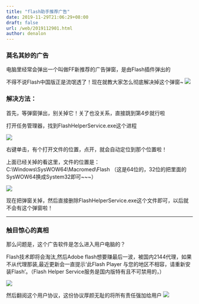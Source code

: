 ```yaml
---
title: "flash助手推荐广告"
date: 2019-11-29T21:06:29+08:00
draft: false
url: /web/2019112901.html
author: denalon
---
```


### 莫名其妙的广告
电脑里经常会弹出一个叫做FF新推荐的广告弹窗，是由Flash插件弹出的

不得不说Flash中国版正是流氓透了！现在就教大家怎么彻底解决掉这个弹窗~
![](https://base.oribos.city/images/2020/060828381f30e924f1c26d7342086e061d95f70a.png)

### 解决方法：
首先，等弹窗弹出，别关掉它！关了也没关系，直接跳到第4步就行啦

打开任务管理器，找到FlashHelperService.exe这个进程

![](https://base.oribos.city/images/2020/1ad5ad6eddc451da8766fda9b8fd5266d11632db.png)

右键单击，有个打开文件的位置，点开，就会自动定位到那个位置啦！

上面已经关掉的看这里，文件的位置是：C:\Windows\SysWOW64\Macromed\Flash （这是64位的，32位的把里面的SysWOW64换成System32即可~~~）

![](https://base.oribos.city/images/2020f9dcd100baa1cd11801e8262b712c8fcc2ce2dcc.png)

现在把弹窗关掉，然后直接删除FlashHelperService.exe这个文件即可，以后就不会有这个弹窗啦！

***
### 触目惊心的真相

那么问题是，这个广告软件是怎么进入用户电脑的？

Flash技术即将会淘汰,然后Adobe flash想要赚最后一波，被国内2144代理，如果不从代理那装,最近更新会一直提示‘此Flash Player 与您的地区不相容，请重新安装Flash’。（Flash Helper Service服务是国内版特有且不可禁用的，）

![](https://base.oribos.city/images/2020/33668.png)

然后翻阅这个用户协议，这份协议厚颜无耻的将所有责任强加给用户
![](https://base.oribos.city/images/2020/33669.png)


